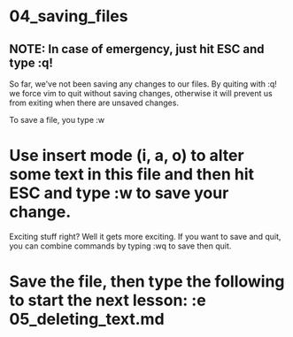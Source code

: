 # 04_saving_files

## NOTE: In case of emergency, just hit ESC and type :q!

So far, we've not been saving any changes to our files.  By quiting with :q! we force vim to quit without saving changes, otherwise it will prevent us from exiting when there are unsaved changes.

To save a file, you type :w

# Use insert mode (i, a, o) to alter some text in this file and then hit ESC and type :w to save your change.

Exciting stuff right? Well it gets more exciting.  If you want to save and quit, you can combine commands by typing :wq to save then quit.


# Save the file, then type the following to start the next lesson: :e 05_deleting_text.md
